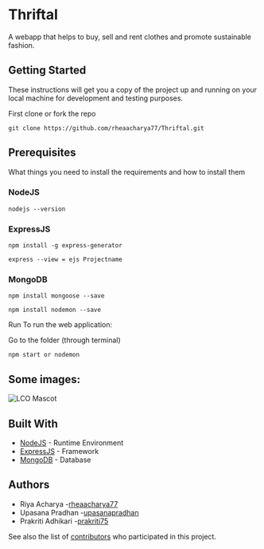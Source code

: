 # Thriftal
A webapp that helps to buy, sell and rent clothes and promote sustainable fashion.

## Getting Started
These instructions will get you a copy of the project up and running on your local machine for development and testing purposes.

First clone or fork the repo

`git clone https://github.com/rheaacharya77/Thriftal.git`

## Prerequisites
What things you need to install the requirements and how to install them

### NodeJS 
`nodejs --version`

### ExpressJS

`npm install -g express-generator`

`express --view = ejs Projectname`

### MongoDB

`npm install mongoose --save`

`npm install nodemon --save`

Run
To run the web application:

Go to the folder (through terminal)

`npm start or nodemon`

## Some images:
![LCO Mascot](hero_2.jpg)

## Built With
* [NodeJS](https://nodejs.org/en/download/) - Runtime Environment
* [ExpressJS](https://expressjs.com/en/5x/api.html) - Framework
* [MongoDB](https://docs.mongodb.com/) - Database

## Authors
* Riya Acharya -[rheaacharya77](https://github.com/rheaacharya77) 
* Upasana Pradhan -[upasanapradhan](https://github.com/upasanapradhan)
* Prakriti Adhikari -[prakriti75](https://github.com/prakriti75)

See also the list of [contributors](https://github.com/rheaacharya77/Thriftal/graphs/contributors) who participated in this project.
